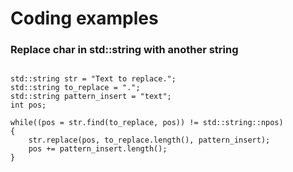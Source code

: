 # Coding examples 


### Replace char in std::string with another string
```

std::string str = "Text to replace.";
std::string to_replace = "."; 
std::string pattern_insert = "text"; 
int pos; 

while((pos = str.find(to_replace, pos)) != std::string::npos)
{
	str.replace(pos, to_replace.length(), pattern_insert);
	pos += pattern_insert.length(); 
}


```